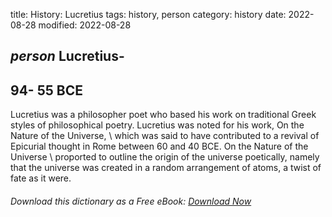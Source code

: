 title: History: Lucretius
tags: history, person
category: history
date: 2022-08-28
modified: 2022-08-28

## _person_  Lucretius-
  94-
55 BCE
-
Lucretius was a philosopher
poet who based his work on traditional Greek styles of philosophical
poetry.   Lucretius was noted for his work,   On the Nature of the
Universe, \ which was said to have contributed to a revival of
Epicurial thought in Rome between   60
 and   40 BCE.
    On
the Nature of the Universe \ proported to outline the origin of the
universe poetically, namely that the universe was created in a random
arrangement of atoms, a twist of fate as it were.


###### Download *this* dictionary as a Free eBook: [Download Now]({static}static/SerfHistoryDictionary.pdf)

